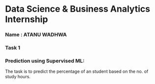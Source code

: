 # Data Science & Business Analytics Internship
### Name : ATANU WADHWA
### Task 1
### Prediction using Supervised ML:
The task is to predict the percentage of an student based on the no. of study hours.
